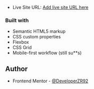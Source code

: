 - Live Site URL: [Add live site URL here](https://your-live-site-url.com)

### Built with

- Semantic HTML5 markup
- CSS custom properties
- Flexbox
- CSS Grid
- Mobile-first workflow (still su\*\*s)

## Author

- Frontend Mentor - [@DeveloperZR92](https://www.frontendmentor.io/profile/DeveloperZR92)
